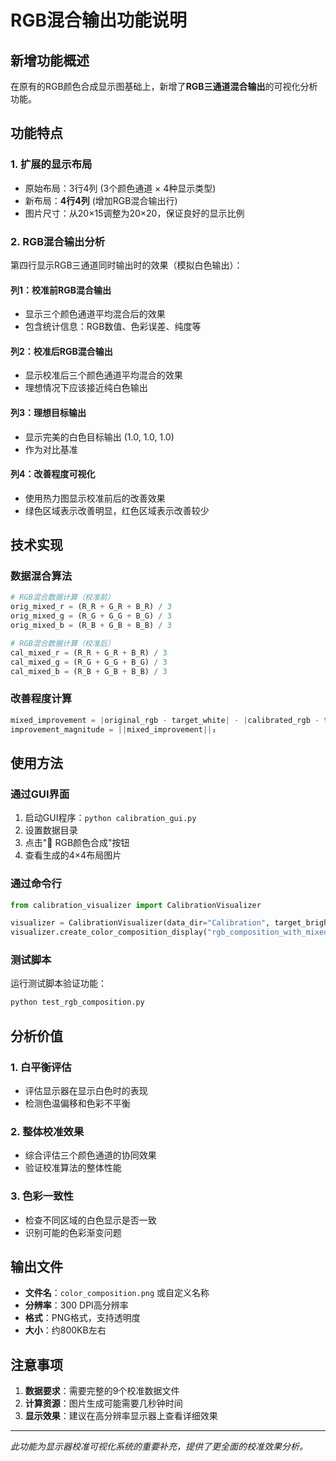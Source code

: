# RGB混合输出功能说明

## 新增功能概述

在原有的RGB颜色合成显示图基础上，新增了**RGB三通道混合输出**的可视化分析功能。

## 功能特点

### 1. 扩展的显示布局
- 原始布局：3行4列 (3个颜色通道 × 4种显示类型)
- 新布局：**4行4列** (增加RGB混合输出行)
- 图片尺寸：从20×15调整为20×20，保证良好的显示比例

### 2. RGB混合输出分析
第四行显示RGB三通道同时输出时的效果（模拟白色输出）：

#### 列1：校准前RGB混合输出
- 显示三个颜色通道平均混合后的效果
- 包含统计信息：RGB数值、色彩误差、纯度等

#### 列2：校准后RGB混合输出  
- 显示校准后三个颜色通道平均混合的效果
- 理想情况下应该接近纯白色输出

#### 列3：理想目标输出
- 显示完美的白色目标输出 (1.0, 1.0, 1.0)
- 作为对比基准

#### 列4：改善程度可视化
- 使用热力图显示校准前后的改善效果
- 绿色区域表示改善明显，红色区域表示改善较少

## 技术实现

### 数据混合算法
```python
# RGB混合数据计算（校准前）
orig_mixed_r = (R_R + G_R + B_R) / 3
orig_mixed_g = (R_G + G_G + B_G) / 3  
orig_mixed_b = (R_B + G_B + B_B) / 3

# RGB混合数据计算（校准后）
cal_mixed_r = (R_R + G_R + B_R) / 3
cal_mixed_g = (R_G + G_G + B_G) / 3
cal_mixed_b = (R_B + G_B + B_B) / 3
```

### 改善程度计算
```python
mixed_improvement = |original_rgb - target_white| - |calibrated_rgb - target_white|
improvement_magnitude = ||mixed_improvement||₂
```

## 使用方法

### 通过GUI界面
1. 启动GUI程序：`python calibration_gui.py`
2. 设置数据目录
3. 点击"🌈 RGB颜色合成"按钮
4. 查看生成的4×4布局图片

### 通过命令行
```python
from calibration_visualizer import CalibrationVisualizer

visualizer = CalibrationVisualizer(data_dir="Calibration", target_brightness=220.0)
visualizer.create_color_composition_display("rgb_composition_with_mixed.png")
```

### 测试脚本
运行测试脚本验证功能：
```bash
python test_rgb_composition.py
```

## 分析价值

### 1. 白平衡评估
- 评估显示器在显示白色时的表现
- 检测色温偏移和色彩不平衡

### 2. 整体校准效果
- 综合评估三个颜色通道的协同效果
- 验证校准算法的整体性能

### 3. 色彩一致性
- 检查不同区域的白色显示是否一致
- 识别可能的色彩渐变问题

## 输出文件

- **文件名**：`color_composition.png` 或自定义名称
- **分辨率**：300 DPI高分辨率
- **格式**：PNG格式，支持透明度
- **大小**：约800KB左右

## 注意事项

1. **数据要求**：需要完整的9个校准数据文件
2. **计算资源**：图片生成可能需要几秒钟时间
3. **显示效果**：建议在高分辨率显示器上查看详细效果

---

*此功能为显示器校准可视化系统的重要补充，提供了更全面的校准效果分析。* 